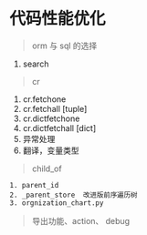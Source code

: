 # 代码性能优化

>  orm 与 sql 的选择

1. search

>  cr

1. cr.fetchone
2. cr.fetchall     [tuple]
3. cr.dictfetchone
4. cr.dictfetchall    [dict] 
5. 异常处理
6. 翻译，变量类型

> child_of

	1. parent_id
	2. _parent_store  改进版前序遍历树
	3. orgnization_chart.py

> 导出功能、action、 debug